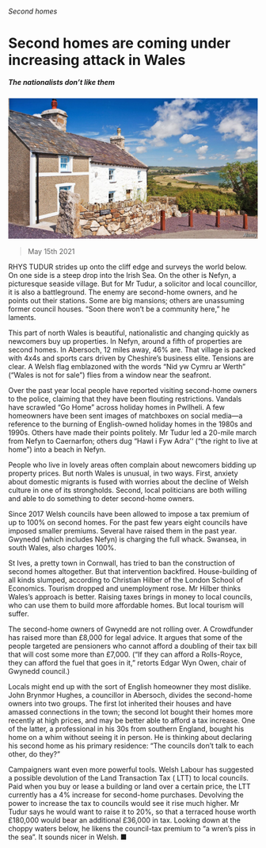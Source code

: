 ###### Second homes

# Second homes are coming under increasing attack in Wales 

##### The nationalists don’t like them 

![image](images/20210515_BRP004_0.jpg) 

> May 15th 2021 

RHYS TUDUR strides up onto the cliff edge and surveys the world below. On one side is a steep drop into the Irish Sea. On the other is Nefyn, a picturesque seaside village. But for Mr Tudur, a solicitor and local councillor, it is also a battleground. The enemy are second-home owners, and he points out their stations. Some are big mansions; others are unassuming former council houses. “Soon there won’t be a community here,” he laments.

This part of north Wales is beautiful, nationalistic and changing quickly as newcomers buy up properties. In Nefyn, around a fifth of properties are second homes. In Abersoch, 12 miles away, 46% are. That village is packed with 4x4s and sports cars driven by Cheshire’s business elite. Tensions are clear. A Welsh flag emblazoned with the words “Nid yw Cymru ar Werth” (“Wales is not for sale”) flies from a window near the seafront.


Over the past year local people have reported visiting second-home owners to the police, claiming that they have been flouting restrictions. Vandals have scrawled “Go Home” across holiday homes in Pwllheli. A few homeowners have been sent images of matchboxes on social media—a reference to the burning of English-owned holiday homes in the 1980s and 1990s. Others have made their points politely. Mr Tudur led a 20-mile march from Nefyn to Caernarfon; others dug “Hawl i Fyw Adra’‘ (“the right to live at home”) into a beach in Nefyn.

People who live in lovely areas often complain about newcomers bidding up property prices. But north Wales is unusual, in two ways. First, anxiety about domestic migrants is fused with worries about the decline of Welsh culture in one of its strongholds. Second, local politicians are both willing and able to do something to deter second-home owners.

Since 2017 Welsh councils have been allowed to impose a tax premium of up to 100% on second homes. For the past few years eight councils have imposed smaller premiums. Several have raised them in the past year. Gwynedd (which includes Nefyn) is charging the full whack. Swansea, in south Wales, also charges 100%.

St Ives, a pretty town in Cornwall, has tried to ban the construction of second homes altogether. But that intervention backfired. House-building of all kinds slumped, according to Christian Hilber of the London School of Economics. Tourism dropped and unemployment rose. Mr Hilber thinks Wales’s approach is better. Raising taxes brings in money to local councils, who can use them to build more affordable homes. But local tourism will suffer.

The second-home owners of Gwynedd are not rolling over. A Crowdfunder has raised more than £8,000 for legal advice. It argues that some of the people targeted are pensioners who cannot afford a doubling of their tax bill that will cost some more than £7,000. (“If they can afford a Rolls-Royce, they can afford the fuel that goes in it,” retorts Edgar Wyn Owen, chair of Gwynedd council.)

Locals might end up with the sort of English homeowner they most dislike. John Brynmor Hughes, a councillor in Abersoch, divides the second-home owners into two groups. The first lot inherited their houses and have amassed connections in the town; the second lot bought their homes more recently at high prices, and may be better able to afford a tax increase. One of the latter, a professional in his 30s from southern England, bought his home on a whim without seeing it in person. He is thinking about declaring his second home as his primary residence: “The councils don’t talk to each other, do they?”

Campaigners want even more powerful tools. Welsh Labour has suggested a possible devolution of the Land Transaction Tax ( LTT) to local councils. Paid when you buy or lease a building or land over a certain price, the LTT currently has a 4% increase for second-home purchases. Devolving the power to increase the tax to councils would see it rise much higher. Mr Tudur says he would want to raise it to 20%, so that a terraced house worth £180,000 would bear an additional £36,000 in tax. Looking down at the choppy waters below, he likens the council-tax premium to “a wren’s piss in the sea”. It sounds nicer in Welsh. ■

